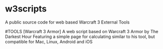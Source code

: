 # w3scripts
A public source code for web based Warcraft 3 External Tools

#TOOLS
[Warcraft 3 Armor]
A web script based on Warcraft 3 Armor by The Darkest Hour
Featuring a simple page for calculating similar to his tool, but compatible for Mac, Linux, Android and iOS
